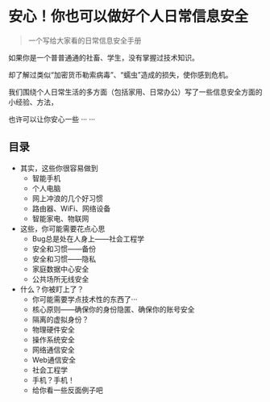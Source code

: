 # 安心！你也可以做好个人日常信息安全

>  一个写给大家看的日常信息安全手册

如果你是一个普普通通的社畜、学生，没有掌握过技术知识。

却了解过类似“加密货币勒索病毒”、“蠕虫”造成的损失，使你感到危机。

我们围绕个人日常生活的多方面（包括家用、日常办公）写了一些信息安全方面的小经验、方法，

也许可以让你安心一些 ··· ···

## 目录

* 其实，这些你很容易做到
  * 智能手机
  * 个人电脑
  * 网上冲浪的几个好习惯
  * 路由器、WiFi、网络设备
  * 智能家电、物联网
* 这些，你可能需要花点心思
  * Bug总是处在人身上——社会工程学
  * 安全和习惯——备份
  * 安全和习惯——隐私
  * 家庭数据中心安全
  * 公共场所无线安全
* 什么？你被盯上了？
  * 你可能需要学点技术性的东西了···
  * 核心原则——确保你的身份隐匿、确保你的账号安全
  * 隔离的虚拟身份？
  * 物理硬件安全
  * 操作系统安全
  * 网络通信安全
  * Web通信安全
  * 社会工程学
  * 手机？手机！
  * 给你看一些反面例子吧
